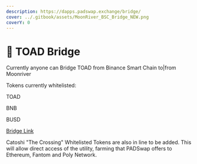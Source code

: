 ```yaml
---
description: https://dapps.padswap.exchange/bridge/
cover: ../.gitbook/assets/MoonRiver_BSC_Bridge_NEW.png
coverY: 0
---
```


# 🌉 TOAD Bridge

Currently anyone can Bridge TOAD from Binance Smart Chain to|from Moonriver

Tokens currently whitelisted:

TOAD

BNB

BUSD

[Bridge Link](https://dapps.padswap.exchange/bridge/)

Catoshi "The Crossing" Whitelisted Tokens are also in line to be added. This will allow direct access of the utility, farming that PADSwap offers to Ethereum, Fantom and Poly Network.
